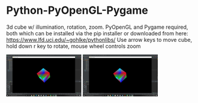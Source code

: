 # Python-PyOpenGL-Pygame
3d cube w/ illumination, rotation, zoom. PyOpenGL and Pygame required, both which can be installed via the pip installer or downloaded from here: https://www.lfd.uci.edu/~gohlke/pythonlibs/
Use arrow keys to move cube, hold down r key to rotate, mouse wheel controls zoom

<img src="/cube images/3d cube.jpg" width="200">
<img src="/cube images/3d cube_shadow.jpg" width="200">
